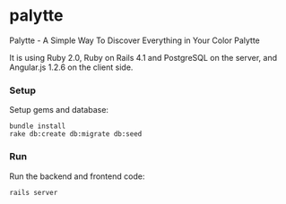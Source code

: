 palytte
=======

Palytte - A Simple Way To Discover Everything in Your Color Palytte

It is using Ruby 2.0, Ruby on Rails 4.1 and PostgreSQL on the server, and Angular.js 1.2.6 on the client side.

### Setup

Setup gems and database:

    bundle install
    rake db:create db:migrate db:seed
  
### Run

Run the backend and frontend code:

    rails server
